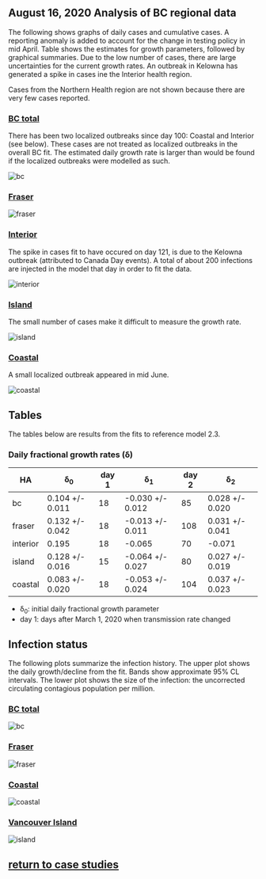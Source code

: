 ## August 16, 2020 Analysis of BC regional data

The following shows graphs of daily cases and cumulative cases.
A reporting anomaly is added to account for the change in testing policy in mid April.
Table shows the estimates for growth parameters, followed by graphical summaries.
Due to the low number of cases, there are large uncertainties for the current growth rates.
An outbreak in Kelowna has generated a spike in cases ine the Interior health region.

Cases from the Northern Health region are
not shown because there are very few cases reported.

### [BC total](img/bc_2_3_0816.pdf)

There has been two localized outbreaks since day 100: Coastal and Interior (see below). These cases are
not treated as localized outbreaks in the overall BC fit. The estimated daily growth rate is larger
than would be found if the localized outbreaks were modelled as such.

![bc](img/bc_2_3_0816.png)

### [Fraser](img/fraser_2_3_0816.pdf)

![fraser](img/fraser_2_3_0816.png)

### [Interior](img/interior_2_3_0816.pdf)

The spike in cases fit to have occured on day 121, is due to the Kelowna outbreak (attributed to Canada Day events).
A total of about 200 infections are injected in the model that day in order to fit the data.

![interior](img/interior_2_3_0816.png)

### [Island](img/island_2_3_0816.pdf)

The small number of cases make it difficult to measure the growth rate.

![island](img/island_2_3_0816.png)

### [Coastal](img/coastal_2_3_0816.png)

A small localized outbreak appeared in mid June.

![coastal](img/coastal_2_3_0816.png)

## Tables

The tables below are results from the fits to reference model 2.3.

### Daily fractional growth rates (&delta;)

HA| &delta;<sub>0</sub> | day 1 | &delta;<sub>1</sub> | day 2 | &delta;<sub>2</sub> 
---|---|---|---|---|---
bc|0.104 +/- 0.011|18|-0.030 +/- 0.012|85|0.028 +/- 0.020
fraser|0.132 +/- 0.042|18|-0.013 +/- 0.011|108|0.031 +/- 0.041
interior|0.195|18|-0.065|70|-0.071
island|0.128 +/- 0.016|15|-0.064 +/- 0.027|80|0.027 +/- 0.019
coastal|0.083 +/- 0.020|18|-0.053 +/- 0.024|104|0.037 +/- 0.023

* &delta;<sub>0</sub>: initial daily fractional growth parameter
* day 1: days after March 1, 2020 when transmission rate changed


## Infection status

The following plots summarize the infection history.
The upper plot shows the daily growth/decline from the fit. Bands show approximate 95% CL intervals.
The lower plot shows the size of the infection: the uncorrected circulating contagious population per
million.

### [BC total](img/bc-summary.pdf)

![bc](img/bc-summary.png)

### [Fraser](img/fraser-summary.pdf)

![fraser](img/fraser-summary.png)

### [Coastal](img/coastal-summary.pdf)

![coastal](img/coastal-summary.png)

### [Vancouver Island](img/island-summary.pdf)

![island](img/island-summary.png)


## [return to case studies](../index.md)

